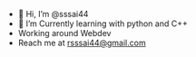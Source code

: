 - 👋 Hi, I’m @sssai44
- 🌱 I’m Currently learning with python and C++
- Working around Webdev  
- Reach me at rsssai44@gmail.com

<!---
sssai44/sssai44 is a ✨ special ✨ repository because its `README.md` (this file) appears on your GitHub profile.
You can click the Preview link to take a look at your changes.
--->
